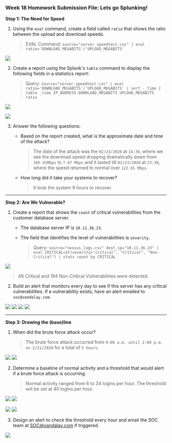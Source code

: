 ### Week 18 Homework Submission File: Lets go Splunking!

**Step 1: The Need for Speed**

1. Using the `eval` command, create a field called `ratio` that shows the ratio between the upload and download speeds.

   > EVAL Command: `source="server_speedtest.csv" | eval ratio='DOWNLOAD_MEGABITS'/'UPLOAD_MEGABITS'`

![](Images/step1.0.png)



2. Create a report using the Splunk's `table` command to display the following fields in a statistics report:

   > Query: `source="server_speedtest.csv" | eval ratio='DOWNLOAD_MEGABITS'/'UPLOAD_MEGABITS' | sort -_time | table _time IP_ADDRESS DOWNLOAD_MEGABITS UPLOAD_MEGABITS ratio`

![](Images/step1.1.png)

![](Images/step1.2.png)

3. Answer the following questions:

   - Based on the report created, what is the approximate date and time of the attack?

     > The date of the attack was the  `02/23/2020` at `14:30`, where we see the download speed dropping dramatically down from `105.91Mbps` to `7.87 Mbps` and it lasted till `02/23/2020` at `23:30`, where the speed returned to normal over `122.91 Mbps`.

   - How long did it take your systems to recover?

     > It took the system 9 hours to recover.



---



**Step 2: Are We Vulnerable?**

1. Create a report that shows the `count` of critical vulnerabilities from the customer database server.
   - The database server IP is `10.11.36.23`.

   - The field that identifies the level of vulnerabilities is `severity`.

     > Query: `source="nessus_logs.csv" dest_ip="10.11.36.23" | eval CRITICAL=IF(severity="critical", "Critical", "Non-Critical") | stats count by CRITICAL`

![](Images/step2.png)

   > 49 Critical and 194 Non-Critical Vulnerabilities were  detected.

   


2. Build an alert that monitors every day to see if this server has any  critical vulnerabilities. If a vulnerability exists, have an alert  emailed to `soc@vandalay.com`.

![](Images/step2.png)
![](Images/step2.1.png)
![](Images/step2.2.png)
![](Images/step2.3.png)
	
	
---



**Step 3: Drawing the (base)line**

1. When did the brute force attack occur?

   > The brute force attack occurred from `9:00 a.m. until 2:00 p.m. on 2/21/2020` for a total of `5 hours`.

![](Images/step3.0.png)
![](Images/step3.1.png)



2. Determine a baseline of normal activity and a threshold that would alert if a brute force attack is occurring.

   > Normal activity ranged from 6 to 34 logins per hour. The threshold will be set at 40 logins per hour.

![](Images/step3.2.png)
![](Images/step3.2.1.png)
	
![](Images/step3.3.png)
![](Images/step3.3.1.png)


3. Design an alert to check the threshold every hour and email the SOC team at SOC@vandalay.com if triggered. 

![](Images/step3.4.png)
